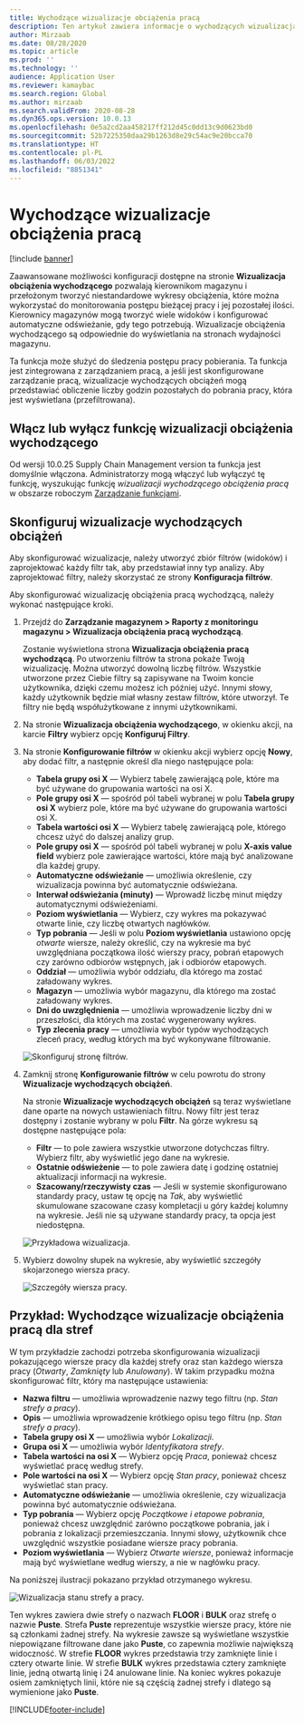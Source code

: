 ```yaml
---
title: Wychodzące wizualizacje obciążenia pracą
description: Ten artykuł zawiera informacje o wychodzących wizualizacjach obciążenia pracą. Ta funkcja umożliwia kierownikom i kierownikom magazynów tworzenie niestandardowych wykresów obciążenia, które można wykorzystać do monitorowania postępu bieżącej pracy i jej pozostałej ilości. Kierownicy magazynów mogą tworzyć wiele widoków i konfigurować automatyczne odświeżanie, gdy tego potrzebują.
author: Mirzaab
ms.date: 08/28/2020
ms.topic: article
ms.prod: ''
ms.technology: ''
audience: Application User
ms.reviewer: kamaybac
ms.search.region: Global
ms.author: mirzaab
ms.search.validFrom: 2020-08-28
ms.dyn365.ops.version: 10.0.13
ms.openlocfilehash: 0e5a2cd2aa458217ff212d45c0dd13c9d0623bd0
ms.sourcegitcommit: 52b7225350daa29b1263d8e29c54ac9e20bcca70
ms.translationtype: HT
ms.contentlocale: pl-PL
ms.lasthandoff: 06/03/2022
ms.locfileid: "8851341"
---
```

# <a name="outbound-workload-visualization"></a>Wychodzące wizualizacje obciążenia pracą

[!include [banner](../includes/banner.md)]

Zaawansowane możliwości konfiguracji dostępne na stronie **Wizualizacja obciążenia wychodzącego** pozwalają kierownikom magazynu i przełożonym tworzyć niestandardowe wykresy obciążenia, które można wykorzystać do monitorowania postępu bieżącej pracy i jej pozostałej ilości. Kierownicy magazynów mogą tworzyć wiele widoków i konfigurować automatyczne odświeżanie, gdy tego potrzebują. Wizualizacje obciążenia wychodzącego są odpowiednie do wyświetlania na stronach wydajności magazynu.

Ta funkcja może służyć do śledzenia postępu pracy pobierania. Ta funkcja jest zintegrowana z zarządzaniem pracą, a jeśli jest skonfigurowane zarządzanie pracą, wizualizacje wychodzących obciążeń mogą przedstawiać obliczenie liczby godzin pozostałych do pobrania pracy, która jest wyświetlana (przefiltrowana).

## <a name="turn-the-outbound-workload-visualization-feature-on-or-off"></a>Włącz lub wyłącz funkcję wizualizacji obciążenia wychodzącego

Od wersji 10.0.25 Supply Chain Management version ta funkcja jest domyślnie włączona. Administratorzy mogą włączyć lub wyłączyć tę funkcję, wyszukując funkcję *wizualizacji wychodzącego obciążenia pracą* w obszarze roboczym [Zarządzanie funkcjami](../../fin-ops-core/fin-ops/get-started/feature-management/feature-management-overview.md).

## <a name="set-up-outbound-workload-visualizations"></a>Skonfiguruj wizualizacje wychodzących obciążeń

Aby skonfigurować wizualizacje, należy utworzyć zbiór filtrów (widoków) i zaprojektować każdy filtr tak, aby przedstawiał inny typ analizy. Aby zaprojektować filtry, należy skorzystać ze strony **Konfiguracja filtrów**.

Aby skonfigurować wizualizację obciążenia pracą wychodzącą, należy wykonać następujące kroki.

1. Przejdź do **Zarządzanie magazynem \> Raporty z monitoringu magazynu \> Wizualizacja obciążenia pracą wychodzącą**.

    Zostanie wyświetlona strona **Wizualizacja obciążenia pracą wychodzącą**. Po utworzeniu filtrów ta strona pokaże Twoją wizualizację. Można utworzyć dowolną liczbę filtrów. Wszystkie utworzone przez Ciebie filtry są zapisywane na Twoim koncie użytkownika, dzięki czemu możesz ich później użyć. Innymi słowy, każdy użytkownik będzie miał własny zestaw filtrów, które utworzył. Te filtry nie będą współużytkowane z innymi użytkownikami.

1. Na stronie **Wizualizacja obciążenia wychodzącego**, w okienku akcji, na karcie **Filtry** wybierz opcję **Konfiguruj Filtry**.
1. Na stronie **Konfigurowanie filtrów** w okienku akcji wybierz opcję **Nowy**, aby dodać filtr, a następnie określ dla niego następujące pola:

    - **Tabela grupy osi X** — Wybierz tabelę zawierającą pole, które ma być używane do grupowania wartości na osi X.
    - **Pole grupy osi X** — spośród pól tabeli wybranej w polu **Tabela grupy osi X** wybierz pole, które ma być używane do grupowania wartości osi X.
    - **Tabela wartości osi X** — Wybierz tabelę zawierającą pole, którego chcesz użyć do dalszej analizy grup.
    - **Pole grupy osi X** — spośród pól tabeli wybranej w polu **X-axis value field** wybierz pole zawierające wartości, które mają być analizowane dla każdej grupy.
    - **Automatyczne odświeżanie** — umożliwia określenie, czy wizualizacja powinna być automatycznie odświeżana.
    - **Interwał odświeżania (minuty)** — Wprowadź liczbę minut między automatycznymi odświeżeniami.
    - **Poziom wyświetlania** — Wybierz, czy wykres ma pokazywać otwarte linie, czy liczbę otwartych nagłówków.
    - **Typ pobrania** — Jeśli w polu **Poziom wyświetlania** ustawiono opcję _otwarte_ wiersze, należy określić, czy na wykresie ma być uwzględniana początkowa ilość wierszy pracy, pobrań etapowych czy zarówno odbiorów wstępnych, jak i odbiorów etapowych.
    - **Oddział** — umożliwia wybór oddziału, dla którego ma zostać załadowany wykres.
    - **Magazyn** — umożliwia wybór magazynu, dla którego ma zostać załadowany wykres.
    - **Dni do uwzględnienia** — umożliwia wprowadzenie liczby dni w przeszłości, dla których ma zostać wygenerowany wykres.
    - **Typ zlecenia pracy** — umożliwia wybór typów wychodzących zleceń pracy, według których ma być wykonywane filtrowanie.

    ![Skonfiguruj stronę filtrów.](media/work-viz-filters-1.png "Skonfiguruj stronę filtrów")

1. Zamknij stronę **Konfigurowanie filtrów** w celu powrotu do strony **Wizualizacje wychodzących obciążeń**.

    Na stronie **Wizualizacje wychodzących obciążeń** są teraz wyświetlane dane oparte na nowych ustawieniach filtru. Nowy filtr jest teraz dostępny i zostanie wybrany w polu **Filtr**. Na górze wykresu są dostępne następujące pola:

    - **Filtr** — to pole zawiera wszystkie utworzone dotychczas filtry. Wybierz filtr, aby wyświetlić jego dane na wykresie.
    - **Ostatnie odświeżenie** — to pole zawiera datę i godzinę ostatniej aktualizacji informacji na wykresie.
    - **Szacowany/rzeczywisty czas** — Jeśli w systemie skonfigurowano standardy pracy, ustaw tę opcję na *Tak*, aby wyświetlić skumulowane szacowane czasy kompletacji u góry każdej kolumny na wykresie. Jeśli nie są używane standardy pracy, ta opcja jest niedostępna.

    ![Przykładowa wizualizacja.](media/work-viz-chart.png "Przykładowa wizualizacja")

1. Wybierz dowolny słupek na wykresie, aby wyświetlić szczegóły skojarzonego wiersza pracy.

    ![Szczegóły wiersza pracy.](media/work-viz-work-details.png "Szczegóły wiersza pracy")

## <a name="example-outbound-workload-visualization-for-zones"></a>Przykład: Wychodzące wizualizacje obciążenia pracą dla stref

W tym przykładzie zachodzi potrzeba skonfigurowania wizualizacji pokazującego wiersze pracy dla każdej strefy oraz stan każdego wiersza pracy (_Otwarty_, _Zamknięty_ lub _Anulowany_). W takim przypadku można skonfigurować filtr, który ma następujące ustawienia:

- **Nazwa filtru** — umożliwia wprowadzenie nazwy tego filtru (np. _Stan strefy a pracy_).
- **Opis** — umożliwia wprowadzenie krótkiego opisu tego filtru (np. _Stan strefy a pracy_).
- **Tabela grupy osi X** — umożliwia wybór _Lokalizacji._
- **Grupa osi X** — umożliwia wybór _Identyfikatora strefy_.
- **Tabela wartości na osi X** — Wybierz opcję _Praca_, ponieważ chcesz wyświetlać pracę według strefy.
- **Pole wartości na osi X** — Wybierz opcję _Stan pracy_, ponieważ chcesz wyświetlać stan pracy.
- **Automatyczne odświeżanie** — umożliwia określenie, czy wizualizacja powinna być automatycznie odświeżana.
- **Typ pobrania** — Wybierz opcję _Początkowe i etapowe pobrania_, ponieważ chcesz uwzględnić zarówno początkowe pobrania, jak i pobrania z lokalizacji przemieszczania. Innymi słowy, użytkownik chce uwzględnić wszystkie posiadane wiersze pracy pobrania.
- **Poziom wyświetlania** — Wybierz _Otwarte wiersze_, ponieważ informacje mają być wyświetlane według wierszy, a nie w nagłówku pracy.

Na poniższej ilustracji pokazano przykład otrzymanego wykresu.

![Wizualizacja stanu strefy a pracy.](media/work-viz-chart.png "Wizualizacja stanu strefy a pracy")

Ten wykres zawiera dwie strefy o nazwach **FLOOR** i **BULK** oraz strefę o nazwie **Puste**. Strefa **Puste** reprezentuje wszystkie wiersze pracy, które nie są członkami żadnej strefy. Na wykresie zawsze są wyświetlane wszystkie niepowiązane filtrowane dane jako **Puste**, co zapewnia możliwie największą widoczność. W strefie **FLOOR** wykres przedstawia trzy zamknięte linie i cztery otwarte linie. W strefie **BULK** wykres przedstawia cztery zamknięte linie, jedną otwartą linię i 24 anulowane linie. Na koniec wykres pokazuje osiem zamkniętych linii, które nie są częścią żadnej strefy i dlatego są wymienione jako **Puste**.


[!INCLUDE[footer-include](../../includes/footer-banner.md)]
